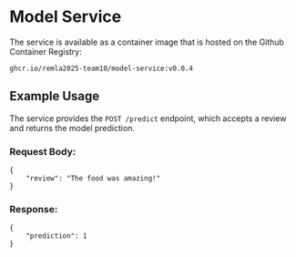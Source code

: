 # Model Service
The service is available as a container image that is hosted on the Github Container Registry:
```
ghcr.io/remla2025-team10/model-service:v0.0.4
```

## Example Usage
The service provides the `POST /predict` endpoint, which accepts a review and returns the model prediction.

### Request Body:
```
{
    "review": "The food was amazing!"
}
```

### Response:
```
{
    "prediction": 1
}
```